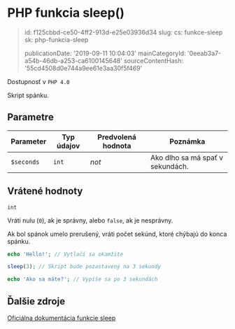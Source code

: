 PHP funkcia sleep()
===================

> id: f125cbbd-ce50-4ff2-913d-e25e03936d34
> slug:
> 	cs: funkce-sleep
> 	sk: php-funkcia-sleep
> 
> publicationDate: '2019-09-11 10:04:03'
> mainCategoryId: '0eeab3a7-a54b-46db-a253-ca6100145648'
> sourceContentHash: '55cd4508d0e744a9ee61e3aa30f5f469'

Dostupnosť v `PHP 4.0`

Skript spánku.

Parametre
--------------

| Parameter | Typ údajov | Predvolená hodnota | Poznámka |
|-----|-----|-----|-----|
| `$seconds` | `int` | *not* | Ako dlho sa má spať v sekundách. |


Vrátené hodnoty
----------------

`int`

Vráti nulu (`0`), ak je správny, alebo `false`, ak je nesprávny.

Ak bol spánok umelo prerušený, vráti počet sekúnd, ktoré chýbajú do konca spánku.

```php
echo 'Hello!'; // Vytlačí sa okamžite

sleep(3); // Skript bude pozastavený na 3 sekundy

echo 'Ako sa máte?'; // Vypíše sa po 3 sekundách
```

Ďalšie zdroje
------------

[Oficiálna dokumentácia funkcie sleep](https://www.php.net/manual/en/function.sleep.php)

